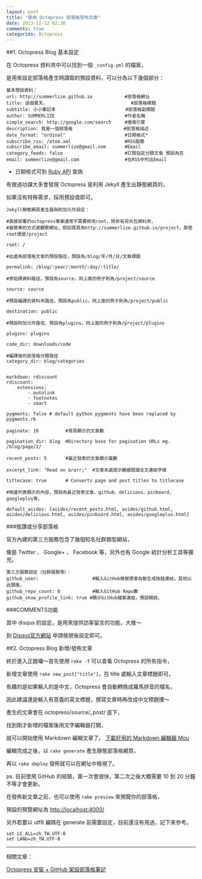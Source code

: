 ```yaml
---
layout: post
title: "使用 Octopress 部落格發佈文章"
date: 2013-11-12 02:38
comments: true
categories: Octopress
---
```


##1. Octopress Blog 基本設定

在 Octopress 資料夾中可以找到一個 `_config.yml` 的檔案，

是用來設定部落格產生時讀取的預設資料，可以分為以下幾個部分：

	基本預設資料：	
	url: http://summerlize.github.io            #部落格網址
	title: 這個夏天。	                           #部落格標題
	subtitle: 小小筆記本                          #部落格副標題
	author: SUMMERLIZE                          #作者名稱
	simple_search: http://google.com/search     #搜尋引擎
	description: 我是一個部落格                   #部落格描述
	date_format: "ordinal"                      #日期格式*
	subscribe_rss: /atom.xml                    #RSS服務
	subscribe_email: summerlize@gmail.com       #Email
	category_feeds: false                       #訂閱指定分類文章 預設為否
	email: summerlize@gmail.com	                #在RSS中列出Email 	
* 日期格式可到 [Ruby API](http://www.ruby-doc.org/core-2.0.0/Time.html) 查詢

有做過功課大多會發現 Octopress 是利用 Jekyll 產生出靜態網頁的，

如果沒有特殊需求，採用預設值即可。

	Jekyll靜態網頁產生器與附加元件設定：
	
	#直接部署的octopress專案通常不需要修改root，除非有另外包資料夾，
	#最簡單的方式是觀察網址，假如首頁為http://summerlize.github.io/project，那麼root便是/project
	
	root: /
	
	#此處為部落格文章的預設路徑，預設為/blog/年/月/日/文章標題
	
	permalink: /blog/:year/:month/:day/:title/
	
	#原始碼資料路徑，預設為source，同上面的例子則為/project/source
	
	source: source
	
	#預設編譯的資料夾路徑，預設為public，同上面的例子則為/project/public
	
	destination: public
	
	#預設附加元件路徑，預設為plugins，同上面的例子則為/project/plugins
	
	plugins: plugins
	
	code_dir: downloads/code
	
	#編譯後的部落格分類路徑
	category_dir: blog/categories
	

	markdown: rdiscount
	rdiscount:
  		extensions:
    		- autolink
    		- footnotes
    		- smart
    		
	pygments: false # default python pygments have been replaced by pygments.rb

	paginate: 10          #首頁顯示的文章數
	
	pagination_dir: blog  #Directory base for pagination URLs eg. /blog/page/2/
	
	recent_posts: 5       #最近發表的文章顯示篇數
	
	excerpt_link: "Read on &rarr;"  #文章末處提示繼續閱讀全文連結字樣
	
	titlecase: true       # Converts page and post titles to titlecase

	#側邊列表顯示的內容，預設為最近發表文章、github、delicious、pinboard、googleplus等。
	
	default_asides: [asides/recent_posts.html, asides/github.html, asides/delicious.html, asides/pinboard.html, asides/googleplus.html]

###按讚或分享部落格

官方內建的第三方服務包含了幾個知名社群類型網站，

像是 Twitter 、 Google+ 、 Facebook 等，另外也有 Google 統計分析工具等擴充。

	第三方服務設定（社群服務等）：
	github_user:					#輸入GitHub帳號便會自動生成按鈕連結，其他以此類推。
	github_repo_count: 0			#輸入GitHub Repo數
	github_show_profile_link: true #顯示GitHub檔案連結，預設開啟。

###COMMENTS功能

其中 disqus 的設定，是用來提供訪客留言的功能，大推～

到 [Disqus官方網站](https://disqus.com/) 申請帳號後設定即可。

##2. Octopress Blog 新增/發佈文章

終於進入正題囉～首先使用 `rake -T` 可以查看 Octopress 的所有指令，

新增文章使用 `rake new_post["title"]`，在 title 處輸入文章標題即可，

有趣的是如果輸入的是中文，Octopress 會自動轉換成羅馬拼音的檔名，

因此建議還是輸入有意義的英文標題，撰寫文章時再改成中文標題摟～

產生的文章會在 octopress/source/_post/ 底下，

找到剛才新增的檔案後用文字編輯器打開，

就可以開始使用 Markdown 編輯文章了。 [下載好用的 Markdown 編輯器 Mou](http://mouapp.com/)

編輯完成之後，以 `rake generate` 產生靜態部落格網頁，

再以 `rake deploy` 發佈就可以在網址中檢視了。

ps. 目前使用 GitHub 的經驗，第一次會很快，第二次之後大概需要 10 到 20 分鐘不等才會更新。

在發佈新文章之前，也可以使用 `rake preview` 來預覽你的部落格，

預設的預覽網址為 <http://localhost:4000/>

另外若要以 utf8 編碼在 generate 前需要設定，目前還沒有用過，記下來參考。

	set LC_ALL=zh_TW.UTF-8
	set LANG=zh_TW.UTF-8

---

相關文章：

[Octopress 安裝 + GitHub 架設部落格筆記](/blog/2013/11/10/install-octopress-and-host-with-github/)